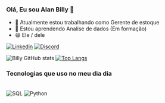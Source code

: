 ### Olá, Eu sou Alan Billy 👋

- 🔭 Atualmente estou trabalhando como Gerente de estoque
- 🌱 Estou aprendendo Analise de dados (Em formação)
- 😄 Ele / dele

[![Linkedin](https://img.shields.io/badge/LinkedIn-0077B5?style=for-the-badge&logo=linkedin&logoColor=white)](https://www.linkedin.com/in/alanbillyteixeirareis/)
[![Discord](https://img.shields.io/badge/Discord-7289DA?style=for-the-badge&logo=discord&logoColor=white)]()

![Billy GitHub stats](https://github-readme-stats.vercel.app/api?username=billyanalytics&show_icons=true&theme=radical)
[![Top Langs](https://github-readme-stats.vercel.app/api/top-langs/?username=billyanalytics&layout=compact)](https://github.com/billyanalytics/github-readme-stats)

### Tecnologias que uso no meu dia dia 
<div style="display: inline_block"><br/>
    <img align="center" alt=SQL src="https://img.shields.io/badge/PostgreSQL-316192?style=for-the-badge&logo=postgresql&logoColor=white"/>
    <img align="center" alt=Python src="https://img.shields.io/badge/Python-14354C?style=for-the-badge&logo=python&logoColor=white"/>
 </div><br/>
